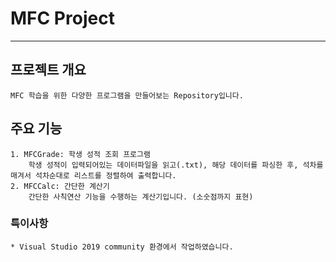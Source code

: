# MFC Project

-----

## 프로젝트 개요

    MFC 학습을 위한 다양한 프로그램을 만들어보는 Repository입니다.

## 주요 기능

    1. MFCGrade: 학생 성적 조회 프로그램
        학생 성적이 입력되어있는 데이터파일을 읽고(.txt), 해당 데이터를 파싱한 후, 석차를 매겨서 석차순대로 리스트를 정렬하여 출력합니다.
    2. MFCCalc: 간단한 계산기
        간단한 사칙연산 기능을 수행하는 계산기입니다. (소숫점까지 표현) 

### 특이사항

    * Visual Studio 2019 community 환경에서 작업하였습니다.
